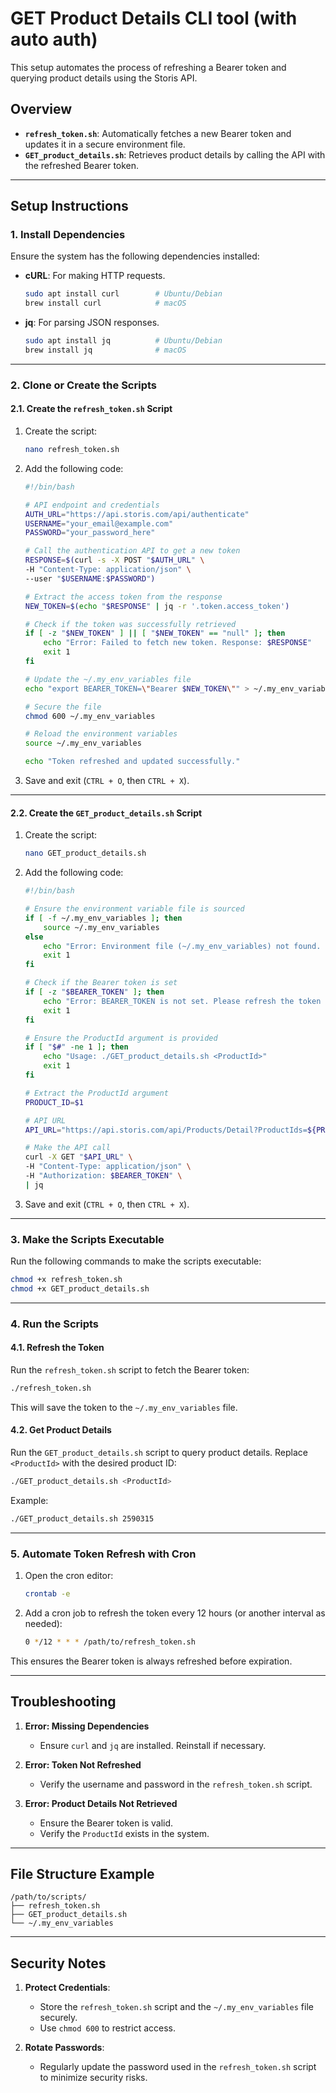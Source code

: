 # GET Product Details CLI tool (with auto auth)
This setup automates the process of refreshing a Bearer token and querying product details using the Storis API.

## Overview

- **`refresh_token.sh`**: Automatically fetches a new Bearer token and updates it in a secure environment file.
- **`GET_product_details.sh`**: Retrieves product details by calling the API with the refreshed Bearer token.

---

## Setup Instructions

### 1. Install Dependencies

Ensure the system has the following dependencies installed:

- **cURL**: For making HTTP requests.
  ```bash
  sudo apt install curl        # Ubuntu/Debian
  brew install curl            # macOS
  ```
- **jq**: For parsing JSON responses.
  ```bash
  sudo apt install jq          # Ubuntu/Debian
  brew install jq              # macOS
  ```

---

### 2. Clone or Create the Scripts

#### 2.1. Create the `refresh_token.sh` Script

1. Create the script:
   ```bash
   nano refresh_token.sh
   ```

2. Add the following code:

   ```bash
   #!/bin/bash

   # API endpoint and credentials
   AUTH_URL="https://api.storis.com/api/authenticate"
   USERNAME="your_email@example.com"
   PASSWORD="your_password_here"

   # Call the authentication API to get a new token
   RESPONSE=$(curl -s -X POST "$AUTH_URL" \
   -H "Content-Type: application/json" \
   --user "$USERNAME:$PASSWORD")

   # Extract the access token from the response
   NEW_TOKEN=$(echo "$RESPONSE" | jq -r '.token.access_token')

   # Check if the token was successfully retrieved
   if [ -z "$NEW_TOKEN" ] || [ "$NEW_TOKEN" == "null" ]; then
       echo "Error: Failed to fetch new token. Response: $RESPONSE"
       exit 1
   fi

   # Update the ~/.my_env_variables file
   echo "export BEARER_TOKEN=\"Bearer $NEW_TOKEN\"" > ~/.my_env_variables

   # Secure the file
   chmod 600 ~/.my_env_variables

   # Reload the environment variables
   source ~/.my_env_variables

   echo "Token refreshed and updated successfully."
   ```

3. Save and exit (`CTRL + O`, then `CTRL + X`).

---

#### 2.2. Create the `GET_product_details.sh` Script

1. Create the script:
   ```bash
   nano GET_product_details.sh
   ```

2. Add the following code:

   ```bash
   #!/bin/bash

   # Ensure the environment variable file is sourced
   if [ -f ~/.my_env_variables ]; then
       source ~/.my_env_variables
   else
       echo "Error: Environment file (~/.my_env_variables) not found. Please run the refresh_token.sh script to generate it."
       exit 1
   fi

   # Check if the Bearer token is set
   if [ -z "$BEARER_TOKEN" ]; then
       echo "Error: BEARER_TOKEN is not set. Please refresh the token using the refresh_token.sh script."
       exit 1
   fi

   # Ensure the ProductId argument is provided
   if [ "$#" -ne 1 ]; then
       echo "Usage: ./GET_product_details.sh <ProductId>"
       exit 1
   fi

   # Extract the ProductId argument
   PRODUCT_ID=$1

   # API URL
   API_URL="https://api.storis.com/api/Products/Detail?ProductIds=${PRODUCT_ID}&="

   # Make the API call
   curl -X GET "$API_URL" \
   -H "Content-Type: application/json" \
   -H "Authorization: $BEARER_TOKEN" \
   | jq
   ```

3. Save and exit (`CTRL + O`, then `CTRL + X`).

---

### 3. Make the Scripts Executable

Run the following commands to make the scripts executable:

```bash
chmod +x refresh_token.sh
chmod +x GET_product_details.sh
```

---

### 4. Run the Scripts

#### 4.1. Refresh the Token

Run the `refresh_token.sh` script to fetch the Bearer token:

```bash
./refresh_token.sh
```

This will save the token to the `~/.my_env_variables` file.

#### 4.2. Get Product Details

Run the `GET_product_details.sh` script to query product details. Replace `<ProductId>` with the desired product ID:

```bash
./GET_product_details.sh <ProductId>
```

Example:

```bash
./GET_product_details.sh 2590315
```

---

### 5. Automate Token Refresh with Cron

1. Open the cron editor:
   ```bash
   crontab -e
   ```

2. Add a cron job to refresh the token every 12 hours (or another interval as needed):

   ```bash
   0 */12 * * * /path/to/refresh_token.sh
   ```

This ensures the Bearer token is always refreshed before expiration.

---

## Troubleshooting

1. **Error: Missing Dependencies**
   - Ensure `curl` and `jq` are installed. Reinstall if necessary.

2. **Error: Token Not Refreshed**
   - Verify the username and password in the `refresh_token.sh` script.

3. **Error: Product Details Not Retrieved**
   - Ensure the Bearer token is valid.
   - Verify the `ProductId` exists in the system.

---

## File Structure Example

```
/path/to/scripts/
├── refresh_token.sh
├── GET_product_details.sh
└── ~/.my_env_variables
```

---

## Security Notes

1. **Protect Credentials**:
   - Store the `refresh_token.sh` script and the `~/.my_env_variables` file securely.
   - Use `chmod 600` to restrict access.

2. **Rotate Passwords**:
   - Regularly update the password used in the `refresh_token.sh` script to minimize security risks.

